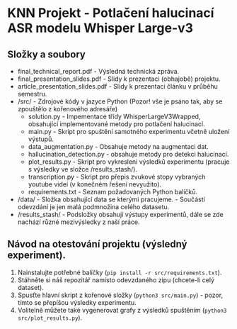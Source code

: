 # KNN Projekt - Potlačení halucinací ASR modelu Whisper Large-v3

## Složky a soubory
* final_technical_report.pdf - Výsledná technická zpráva.
* final_presentation_slides.pdf - Slidy k prezentaci (obhajobě) projektu.
* article_presentation_slides.pdf - Slidy k prezentaci článku v průběhu semestru.
* /src/ - Zdrojové kódy v jazyce Python (Pozor! vše je psáno tak, aby se zpouštělo z kořenového adresáře)
    * solution.py - Impementace třídy WhisperLargeV3Wrapped, obsahující implementované metody pro potlačení halucinací.
    * main.py - Skript pro spuštění samotného experimentu včetně uložení výstupů.
    * data_augmentation.py - Obsahuje metody na augmentaci dat.
    * hallucination_detection.py - obsahuje metody pro detekci halucinací.
    * plot_results.py - Skript pro vykreslení výsledků experimentu (pracuje s výsledky ve složce /results_stash/).
    * transcription.py - Skript pro přepis zvukové stopy vybraných youtube videí (v konečném řešení nevyužito).
    * requirements.txt - Seznam požadovaných Python balíčků.
* /data/ - Složka obsahující data se kterými pracujeme. - Součástí odevzdání je jen malá podmnožina celého datasetu.
* /results_stash/ - Podsložky obsahují výstupy experimentů, dále se zde nachází různé mezivýsledky z naší práce.

## Návod na otestování projektu (výsledný experiment).
1. Nainstalujte potřebné balíčky (`pip install -r src/requirements.txt`).
2. Stáhněte si náš repozitář namísto odevzdaného zipu (chcete-li celý dataset).
3. Spusťte hlavní skript z kořenové složky (`python3 src/main.py`) - pozor, tímto se přepíšou výsledky experimentu.
4. Volitelně můžete také vygenerovat grafy z výsledků spuštěním (`python3 src/plot_results.py`).
